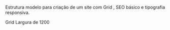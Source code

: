 Estrutura modelo para criação de um site com Grid , SEO básico e tipografia responsiva.



Grid  Largura de 1200
